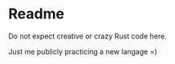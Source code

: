 # Readme

Do not expect creative or crazy Rust code here.

Just me publicly practicing a new langage =)